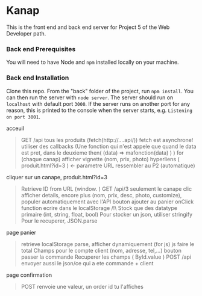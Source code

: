 # Kanap #

This is the front end and back end server for Project 5 of the Web Developer path.

### Back end Prerequisites ###

You will need to have Node and `npm` installed locally on your machine.

### Back end Installation ###

Clone this repo. From the "back" folder of the project, run `npm install`. You 
can then run the server with `node server`. 
The server should run on `localhost` with default port `3000`. If the
server runs on another port for any reason, this is printed to the
console when the server starts, e.g. `Listening on port 3001`.



acceuil
> GET /api tous les produits (fetch(http://....api/))
> fetch est asynchrone! utiliser des callbacks
(Une fonction qui n'est appele que quand le data est pret, dans le deuxieme then( (data) => mafonction(data) ) )
> for (chaque canap)
> afficher vignette (nom, prix, photo)
> hyperliens ( produit.html?id=3 ) <- parametre URL
> ressembler au P2 (automatique)

cliquer sur un canape, produit.html?id=3
> Retrieve ID from URL (window. )
> GET /api/3 seulement le canape clic
> afficher details, encore plus (nom, prix, desc, photo, customize), populer automatiquement avec l'API
> bouton ajouter au panier onClick function
> ecrire dans le localStorage
/!\ Stock que des datatype primaire (int, string, float,  bool)
Pour stocker un json, utiliser stringify
Pour le recuperer, JSON.parse

page panier
> retrieve localStorage
> parse, afficher dynamiquement (for js)
> js faire le total
> Champs pour le compte client (nom, adresse, tel,...)
> bouton passer la commande
> Recuperer les champs ( ById.value )
> POST /api envoyer aussi le json/ce qui a ete commande + client

page confirmation
> POST renvoie une valeur, un order id
> tu l'affiches
